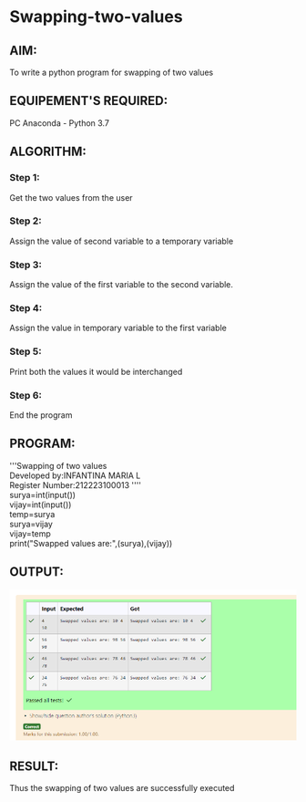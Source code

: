 # Swapping-two-values
## AIM:
To write a python program for swapping of two values
## EQUIPEMENT'S REQUIRED: 
PC
Anaconda - Python 3.7
## ALGORITHM: 
### Step 1:
Get the two values from the user
### Step 2: 
Assign the value of second variable to a temporary variable 
### Step 3: 
Assign the value of the first variable to the second variable.
### Step 4:  
Assign the value in temporary variable to the first variable
### Step 5: 
Print both the values it would be interchanged
### Step 6: 
End the program
## PROGRAM:
'''Swapping of two values\
Developed by:INFANTINA MARIA L\
Register Number:212223100013
''''\
surya=int(input())\
vijay=int(input())\
temp=surya\
surya=vijay\
vijay=temp\
print("Swapped values are:",(surya),(vijay))


## OUTPUT:
![alt text](<Screenshot 2024-03-03 185455.png>)

## RESULT:
Thus the swapping of two values are successfully executed



